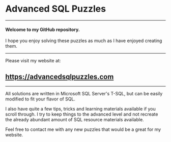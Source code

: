 # Advanced SQL Puzzles

----

#### Welcome to my GitHub repository. 

I hope you enjoy solving these puzzles as much as I have enjoyed creating them.

----

Please visit my website at:
## https://advancedsqlpuzzles.com ##

----

All solutions are written in Microsoft SQL Server's T-SQL, but can be easily modified to fit your flavor of SQL.

I also have quite a few tips, tricks and learning materials available if you scroll through. I try to keep things to the advanced level and not recreate the already abundant amount of SQL resource materials available.

Feel free to contact me with any new puzzles that would be a great for my website.
